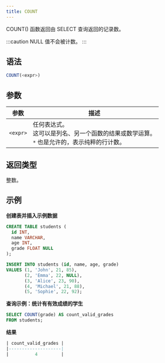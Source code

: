 ```yaml
---
title: COUNT
---
```


COUNT() 函数返回由 SELECT 查询返回的记录数。

:::caution
NULL 值不会被计数。
:::

## 语法

```sql
COUNT(<expr>)
```

## 参数

| 参数      | 描述                                                                                                                      |
|-----------|---------------------------------------------------------------------------------------------------------------------------|
| `<expr>`  | 任何表达式。<br />这可以是列名、另一个函数的结果或数学运算。<br />`*` 也是允许的，表示纯粹的行计数。 |

## 返回类型

整数。

## 示例

**创建表并插入示例数据**
```sql
CREATE TABLE students (
  id INT,
  name VARCHAR,
  age INT,
  grade FLOAT NULL
);

INSERT INTO students (id, name, age, grade)
VALUES (1, 'John', 21, 85),
       (2, 'Emma', 22, NULL),
       (3, 'Alice', 23, 90),
       (4, 'Michael', 21, 88),
       (5, 'Sophie', 22, 92);

```

**查询示例：统计有有效成绩的学生**
```sql
SELECT COUNT(grade) AS count_valid_grades
FROM students;
```

**结果**
```sql
| count_valid_grades |
|--------------------|
|          4         |
```